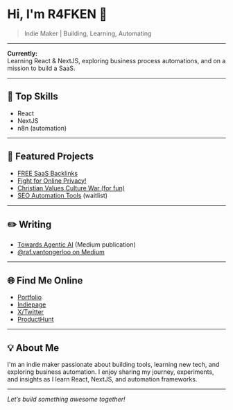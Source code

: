 # Hi, I'm R4FKEN 👋

> Indie Maker | Building, Learning, Automating

---

**Currently:**  
Learning React & NextJS, exploring business process automations, and on a mission to build a SaaS.

---

## 🚀 Top Skills
- React
- NextJS
- n8n (automation)

---

## 🧩 Featured Projects

- [FREE SaaS Backlinks](https://lin-k.to)
- [Fight for Online Privacy!](https://chat-control.eu)
- [Christian Values Culture War (for fun)](https://christpilled.com/)
- [SEO Automation Tools](http://rocketproof.io/) (waitlist)

---

## ✏️ Writing

- [Towards Agentic AI](https://medium.com/towards-agentic-ai) (Medium publication)
- [@raf.vantongerloo on Medium](https://medium.com/@raf.vantongerloo)

---

## 🌐 Find Me Online

- [Portfolio](https://rafvantongerloo.com)
- [Indiepage](https://indiepa.ge/r4fken)
- [X/Twitter](https://x.com/RafVantongerloo)
- [ProductHunt](https://www.producthunt.com/@rafvantongerloo)

---

## 💡 About Me

I'm an indie maker passionate about building tools, learning new tech, and exploring business automation. I enjoy sharing my journey, experiments, and insights as I learn React, NextJS, and automation frameworks.

---

*Let’s build something awesome together!*

